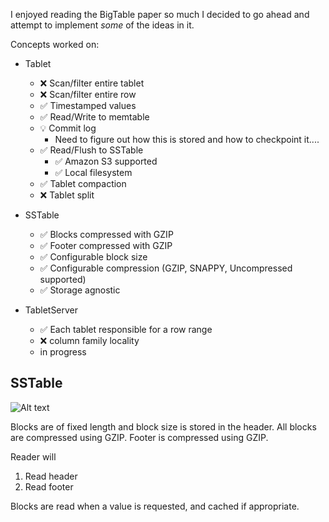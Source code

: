 I enjoyed reading the BigTable paper so much I decided to go ahead and attempt to implement *some* of the ideas in it.

Concepts worked on: 

* Tablet
  * :x: Scan/filter entire tablet
  * :x: Scan/filter entire row 
  * :white_check_mark: Timestamped values
  * :white_check_mark: Read/Write to memtable
  * :bulb: Commit log 
    * Need to figure out how this is stored and how to checkpoint it....
  * :white_check_mark: Read/Flush to SSTable
    * :white_check_mark: Amazon S3 supported 
    * :white_check_mark: Local filesystem
  * :white_check_mark: Tablet compaction
  * :x: Tablet split
  
* SSTable 
  * :white_check_mark: Blocks compressed with GZIP
  * :white_check_mark: Footer compressed with GZIP
  * :white_check_mark: Configurable block size
  * :white_check_mark: Configurable compression (GZIP, SNAPPY, Uncompressed supported)
  * :white_check_mark: Storage agnostic

* TabletServer
  * :white_check_mark: Each tablet responsible for a row range
  * :x: column family locality 
  * in progress

## SSTable 

![Alt text](/sstable.png?raw=true "SSTable")

Blocks are of fixed length and block size is stored in the header.
All blocks are compressed using GZIP.
Footer is compressed using GZIP.

Reader will

1. Read header
2. Read footer

Blocks are read when a value is requested, and cached if appropriate.
